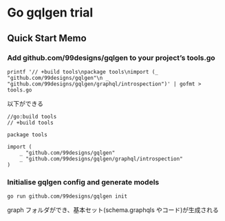 # Go gqlgen trial

## Quick Start Memo

### Add github.com/99designs/gqlgen to your project’s tools.go

```
printf '// +build tools\npackage tools\nimport (_ "github.com/99designs/gqlgen"\n _ "github.com/99designs/gqlgen/graphql/introspection")' | gofmt > tools.go
```

以下ができる

```
//go:build tools
// +build tools

package tools

import (
	_ "github.com/99designs/gqlgen"
	_ "github.com/99designs/gqlgen/graphql/introspection"
)
```

### Initialise gqlgen config and generate models

```
go run github.com/99designs/gqlgen init
```

graph フォルダができ、基本セット(schema.graphqls やコード)が生成される
